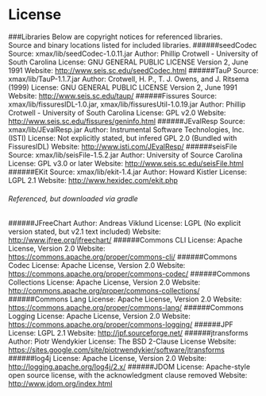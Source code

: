 License
========

###Libraries
    Below are copyright notices for referenced libraries.  
    Source and binary locations listed for included libraries.
######seedCodec                                      
	Source: 		xmax/lib/seedCodec-1.0.11.jar
    Author:         Phillip Crotwell - University of South Carolina
    License:        GNU GENERAL PUBLIC LICENSE Version 2, June 1991
    Website:        http://www.seis.sc.edu/seedCodec.html
######TauP
	Source:			xmax/lib/TauP-1.1.7.jar
	Author:			Crotwell, H. P., T. J. Owens, and J. Ritsema (1999)
	License:		GNU GENERAL PUBLIC LICENSE Version 2, June 1991
	Website: 		http://www.seis.sc.edu/taup/
######Fissures
	Source:			xmax/lib/fissuresIDL-1.0.jar, xmax/lib/fissuresUtil-1.0.19.jar
	Author:			Phillip Crotwell - University of South Carolina 
	License:		GPL v2.0
	Website:		http://www.seis.sc.edu/fissures/geninfo.html
######JEvalResp
	Source:			xmax/lib/JEvalResp.jar
	Author:			Instrumental Software Technologies, Inc. (ISTI)
	License:        Not explicitly stated, but infered GPL 2.0 (Bundled with FissuresIDL)
	Website:		http://www.isti.com/JEvalResp/
######seisFile
	Source:			xmax/lib/seisFile-1.5.2.jar
	Author:			University of Source Carolina
	License:		GPL v3.0 or later
	Website:		http://www.seis.sc.edu/seisFile.html
######EKit
	Source:			xmax/lib/ekit-1.4.jar
	Author:			Howard Kistler
	License:	    LGPL 2.1
	Website:		http://www.hexidec.com/ekit.php

	
###### Referenced, but downloaded via gradle

######JFreeChart
	Author:			Andreas Viklund
	License:	    LGPL (No explicit version stated, but v2.1 text included)
	Website:		http://www.jfree.org/jfreechart/
######Commons CLI
	License:		Apache License, Version 2.0
	Website:		https://commons.apache.org/proper/commons-cli/
######Commons Codec
	License:		Apache License, Version 2.0
	Website:		https://commons.apache.org/proper/commons-codec/
######Commons Collections
	License:		Apache License, Version 2.0
	Website:		http://commons.apache.org/proper/commons-collections/		
######Commons Lang
	License:		Apache License, Version 2.0
	Website:		https://commons.apache.org/proper/commons-lang/	
######Commons Logging
	License:		Apache License,	Version 2.0
	Website:		https://commons.apache.org/proper/commons-logging/
######JPF
	License:		LGPL 2.1
	Website:		http://jpf.sourceforge.net/
######jtransforms
	Author:			Piotr Wendykier
	License:		The BSD 2-Clause License
	Website:		https://sites.google.com/site/piotrwendykier/software/jtransforms
######log4j
	License:		Apache License,	Version 2.0
	Website:		http://logging.apache.org/log4j/2.x/
######JDOM
	License:		Apache-style open source license, with the acknowledgment clause removed
	Website:		http://www.jdom.org/index.html
